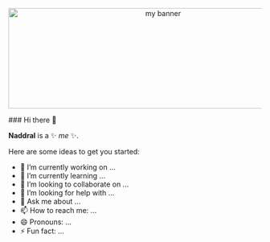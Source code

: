 <p align="center">
<img width="600" height="200" src="https://user-images.githubusercontent.com/43602994/225038328-276c3a53-6b0d-4a17-bb02-9f88d5af8aa0.png" alt="my banner">
</p>
### Hi there 👋

**Naddral** is a ✨ _me_ ✨.

Here are some ideas to get you started:

- 🔭 I’m currently working on ...
- 🌱 I’m currently learning ...
- 👯 I’m looking to collaborate on ...
- 🤔 I’m looking for help with ...
- 💬 Ask me about ...
- 📫 How to reach me: ...
- 😄 Pronouns: ...
- ⚡ Fun fact: ...
